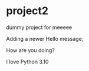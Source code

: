# project2
dummy project for meeeee

Adding a newer Hello message;

How are you doing?

I love Python 3.10